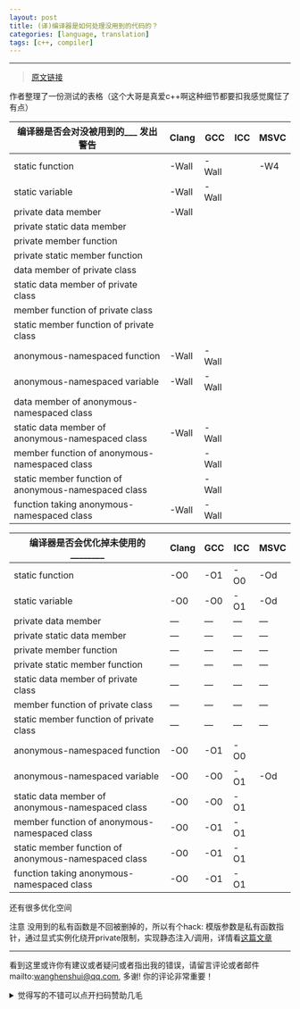```yaml
---
layout: post
title: (译)编译器是如何处理没用到的代码的？
categories: [language, translation]
tags: [c++, compiler]
---
```



---

>  [原文链接](https://quuxplusone.github.io/blog/2020/12/02/unused-private-member/)

作者整理了一份测试的表格（这个大哥是真爱c++啊这种细节都要扣我感觉魔怔了有点）

| 编译器是否会对没被用到的___ 发出警告                 | Clang | GCC   | ICC  | MSVC |
| ---------------------------------------------------- | ----- | ----- | ---- | ---- |
| static function                                      | -Wall | -Wall |      | -W4  |
| static variable                                      | -Wall | -Wall |      |      |
| private data member                                  | -Wall |       |      |      |
| private static data member                           |       |       |      |      |
| private member function                              |       |       |      |      |
| private static member function                       |       |       |      |      |
| data member of private class                         |       |       |      |      |
| static data member of private class                  |       |       |      |      |
| member function of private class                     |       |       |      |      |
| static member function of private class              |       |       |      |      |
| anonymous-namespaced function                        | -Wall | -Wall |      |      |
| anonymous-namespaced variable                        | -Wall | -Wall |      |      |
| data member of anonymous-namespaced class            |       |       |      |      |
| static data member of anonymous-namespaced class     | -Wall | -Wall |      |      |
| member function of anonymous-namespaced class        |       | -Wall |      |      |
| static member function of anonymous-namespaced class |       | -Wall |      |      |
| function taking anonymous-namespaced class           | -Wall | -Wall |      |      |



| 编译器是否会优化掉未使用的________                   | Clang | GCC  | ICC  | MSVC |
| ---------------------------------------------------- | ----- | ---- | ---- | ---- |
| static function                                      | -O0   | -O1  | -O0  | -Od  |
| static variable                                      | -O0   | -O0  | -O1  | -Od  |
| private data member                                  | —     | —    | —    | —    |
| private static data member                           | —     | —    | —    | —    |
| private member function                              | —     | —    | —    | —    |
| private static member function                       | —     | —    | —    | —    |
| static data member of private class                  | —     | —    | —    | —    |
| member function of private class                     | —     | —    | —    | —    |
| static member function of private class              | —     | —    | —    | —    |
| anonymous-namespaced function                        | -O0   | -O1  | -O0  |      |
| anonymous-namespaced variable                        | -O0   | -O0  | -O1  | -Od  |
| static data member of anonymous-namespaced class     | -O0   | -O0  | -O1  |      |
| member function of anonymous-namespaced class        | -O0   | -O1  | -O1  |      |
| static member function of anonymous-namespaced class | -O0   | -O1  | -O1  |      |
| function taking anonymous-namespaced class           | -O0   | -O1  | -O1  |      |



还有很多优化空间

注意 没用到的私有函数是不回被删掉的，所以有个hack: 模版参数是私有函数指针，通过显式实例化绕开private限制，实现静态注入/调用，详情看[这篇文章](https://wanghenshui.github.io/2020/04/28/profiting-from-the-folly-of-others.html)



---



看到这里或许你有建议或者疑问或者指出我的错误，请留言评论或者邮件mailto:wanghenshui@qq.com, 多谢! 你的评论非常重要！
<details>
<summary>觉得写的不错可以点开扫码赞助几毛</summary>
<img src="https://wanghenshui.github.io/assets/wepay.png" alt="微信转账">
</details>